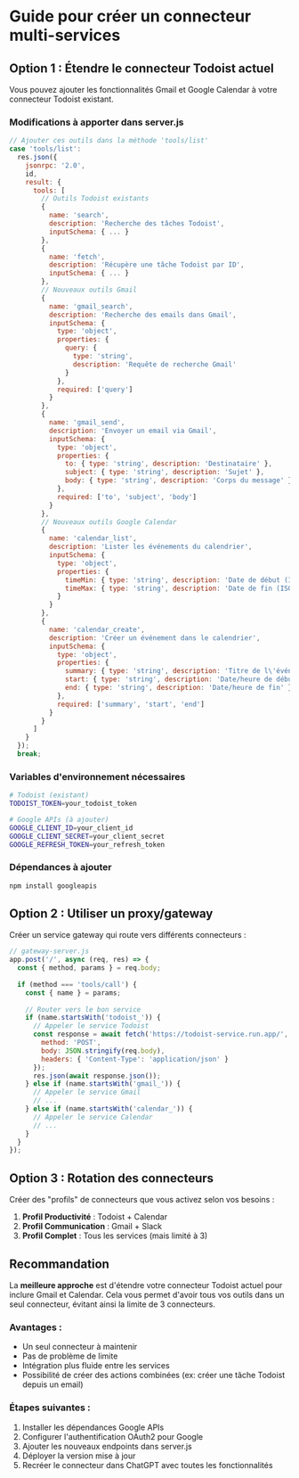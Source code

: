 # Guide pour créer un connecteur multi-services

## Option 1 : Étendre le connecteur Todoist actuel

Vous pouvez ajouter les fonctionnalités Gmail et Google Calendar à votre connecteur Todoist existant.

### Modifications à apporter dans server.js

```javascript
// Ajouter ces outils dans la méthode 'tools/list'
case 'tools/list':
  res.json({
    jsonrpc: '2.0',
    id,
    result: {
      tools: [
        // Outils Todoist existants
        { 
          name: 'search', 
          description: 'Recherche des tâches Todoist',
          inputSchema: { ... }
        },
        { 
          name: 'fetch', 
          description: 'Récupère une tâche Todoist par ID',
          inputSchema: { ... }
        },
        // Nouveaux outils Gmail
        {
          name: 'gmail_search',
          description: 'Recherche des emails dans Gmail',
          inputSchema: {
            type: 'object',
            properties: {
              query: {
                type: 'string',
                description: 'Requête de recherche Gmail'
              }
            },
            required: ['query']
          }
        },
        {
          name: 'gmail_send',
          description: 'Envoyer un email via Gmail',
          inputSchema: {
            type: 'object',
            properties: {
              to: { type: 'string', description: 'Destinataire' },
              subject: { type: 'string', description: 'Sujet' },
              body: { type: 'string', description: 'Corps du message' }
            },
            required: ['to', 'subject', 'body']
          }
        },
        // Nouveaux outils Google Calendar
        {
          name: 'calendar_list',
          description: 'Lister les événements du calendrier',
          inputSchema: {
            type: 'object',
            properties: {
              timeMin: { type: 'string', description: 'Date de début (ISO 8601)' },
              timeMax: { type: 'string', description: 'Date de fin (ISO 8601)' }
            }
          }
        },
        {
          name: 'calendar_create',
          description: 'Créer un événement dans le calendrier',
          inputSchema: {
            type: 'object',
            properties: {
              summary: { type: 'string', description: 'Titre de l\'événement' },
              start: { type: 'string', description: 'Date/heure de début' },
              end: { type: 'string', description: 'Date/heure de fin' }
            },
            required: ['summary', 'start', 'end']
          }
        }
      ]
    }
  });
  break;
```

### Variables d'environnement nécessaires

```bash
# Todoist (existant)
TODOIST_TOKEN=your_todoist_token

# Google APIs (à ajouter)
GOOGLE_CLIENT_ID=your_client_id
GOOGLE_CLIENT_SECRET=your_client_secret
GOOGLE_REFRESH_TOKEN=your_refresh_token
```

### Dépendances à ajouter

```bash
npm install googleapis
```

## Option 2 : Utiliser un proxy/gateway

Créer un service gateway qui route vers différents connecteurs :

```javascript
// gateway-server.js
app.post('/', async (req, res) => {
  const { method, params } = req.body;
  
  if (method === 'tools/call') {
    const { name } = params;
    
    // Router vers le bon service
    if (name.startsWith('todoist_')) {
      // Appeler le service Todoist
      const response = await fetch('https://todoist-service.run.app/', {
        method: 'POST',
        body: JSON.stringify(req.body),
        headers: { 'Content-Type': 'application/json' }
      });
      res.json(await response.json());
    } else if (name.startsWith('gmail_')) {
      // Appeler le service Gmail
      // ...
    } else if (name.startsWith('calendar_')) {
      // Appeler le service Calendar
      // ...
    }
  }
});
```

## Option 3 : Rotation des connecteurs

Créer des "profils" de connecteurs que vous activez selon vos besoins :

1. **Profil Productivité** : Todoist + Calendar
2. **Profil Communication** : Gmail + Slack
3. **Profil Complet** : Tous les services (mais limité à 3)

## Recommandation

La **meilleure approche** est d'étendre votre connecteur Todoist actuel pour inclure Gmail et Calendar. Cela vous permet d'avoir tous vos outils dans un seul connecteur, évitant ainsi la limite de 3 connecteurs.

### Avantages :
- Un seul connecteur à maintenir
- Pas de problème de limite
- Intégration plus fluide entre les services
- Possibilité de créer des actions combinées (ex: créer une tâche Todoist depuis un email)

### Étapes suivantes :
1. Installer les dépendances Google APIs
2. Configurer l'authentification OAuth2 pour Google
3. Ajouter les nouveaux endpoints dans server.js
4. Déployer la version mise à jour
5. Recréer le connecteur dans ChatGPT avec toutes les fonctionnalités
